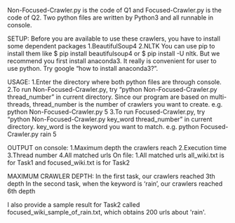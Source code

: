 Non-Focused-Crawler.py is the code of Q1 and Focused-Crawler.py is the code of Q2. Two python files are written by Python3 and all runnable in console.

SETUP:
Before you are available to use these crawlers, you have to install some dependent packages
1.BeautifulSoup4
2.NLTK
You can use pip to install them like $ pip install beautifulsoup4 or $ pip install -U nltk. But we recommend you first install anaconda3. It really is convenient for user to use python. Try google “how to install anaconda3?”.

USAGE:
1.Enter the directory where both python files are through console.
2.To run Non-Focused-Crawler.py, try “python Non-Focused-Crawler.py thread_number” in current directory. Since our program are based on multi-threads, thread_number is the number of crawlers you want to create. e.g. python Non-Focused-Crawler.py 5
3.To run Focused-Crawler.py, try “python Non-Focused-Crawler.py key_word thread_number” in current directory. key_word is the keyword you want to match. e.g. python Focused-Crawler.py rain 5

OUTPUT 
on console:
1.Maximum depth the crawlers reach
2.Execution time
3.Thread number
4.All matched urls 
On file:
1.All matched urls 
all_wiki.txt is for Task1 and focused_wiki.txt is for Task2

MAXIMUM CRAWLER DEPTH:
In the first task, our crawlers reached 3th depth
In the second task, when the keyword is ‘rain’, our crawlers reached 6th depth


I also provide a sample result for Task2 called focused_wiki_sample_of_rain.txt, which obtains 200 urls about 'rain'.
